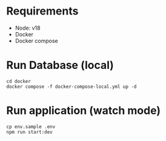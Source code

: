 # Requirements

- Node: v18
- Docker
- Docker compose

# Run Database (local)
```
cd docker
docker compose -f docker-compose-local.yml up -d
```

# Run application (watch mode)
```
cp env.sample .env
npm run start:dev
```